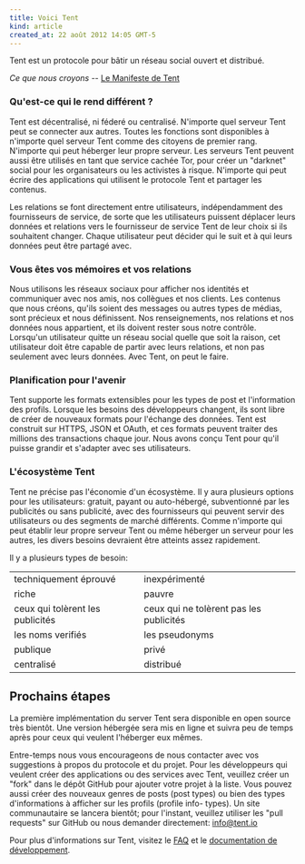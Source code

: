 ```yaml
---
title: Voici Tent
kind: article
created_at: 22 août 2012 14:05 GMT-5
---
```


Tent est un protocole pour bâtir un réseau social ouvert et distribué.

*Ce que nous croyons* -- [Le Manifeste de Tent](/blog/the-tent-manifesto-fr)

### Qu'est-ce qui le rend différent ?

Tent est décentralisé, ni féderé ou centralisé. N'importe quel serveur Tent peut
se connecter aux autres. Toutes les fonctions sont disponibles à n'importe quel serveur 
Tent comme des citoyens de premier rang. N'importe qui peut héberger leur propre
serveur. Les serveurs Tent peuvent aussi être utilisés en tant que service cachée 
Tor, pour créer un "darknet" social pour les organisateurs ou les activistes
à risque. N'importe qui peut écrire des applications qui utilisent le protocole Tent et partager les contenus.

Les relations se font directement entre utilisateurs, indépendamment des fournisseurs de
service, de sorte que les utilisateurs puissent déplacer leurs données et relations vers le fournisseur de service Tent de leur choix si ils souhaitent changer. Chaque utilisateur peut décider qui le suit et à qui leurs données peut être partagé avec.

### Vous êtes vos mémoires et vos relations

Nous utilisons les réseaux sociaux pour afficher nos identités et communiquer 
avec nos amis, nos collègues et nos clients. Les contenus que nous 
créons, qu'ils soient des messages ou autres types de médias, sont précieux et nous définissent. Nos renseignements, nos relations et nos données 
nous appartient, et ils doivent rester sous notre contrôle. Lorsqu'un utilisateur 
quitte un réseau social quelle que soit la raison, cet utilisateur doit être 
capable de partir avec leurs relations, et non pas seulement avec leurs données. 
Avec Tent, on peut le faire.

### Planification pour l'avenir

Tent supporte les formats extensibles pour les types de post et l'information 
des profils. Lorsque les besoins des développeurs changent, ils sont libre de créer de 
nouveaux formats pour l'échange des données. Tent est construit sur HTTPS, JSON et 
OAuth, et ces formats peuvent traiter des millions des transactions chaque jour. Nous avons conçu Tent pour qu'il puisse grandir et s'adapter avec ses utilisateurs.

### L'écosystème Tent

Tent ne précise pas l'économie d'un écosystème. Il y aura plusieurs options pour les
utilisateurs: gratuit, payant ou auto-hébergé, subventionné par les publicités ou 
sans publicité, avec des fournisseurs qui peuvent servir des utilisateurs ou des
segments de marché différents. Comme n'importe qui peut établir leur propre serveur 
Tent ou même héberger un serveur pour les autres, les divers besoins devraient être
atteints assez rapidement.

Il y a plusieurs types de besoin:

<table class="table table-bordered">
  <tbody>
    <tr>
      <td>techniquement éprouvé</td>
      <td>inexpérimenté</td>
    </tr>
    <tr>
      <td>riche</td>
      <td>pauvre</td>
    </tr>
    <tr>
      <td>ceux qui tolèrent les publicités</td>
      <td>ceux qui ne tolèrent pas les publicités</td>
    </tr>
    <tr>
      <td>les noms verifiés</td>
      <td>les pseudonyms</td>
    </tr>
    <tr>
      <td>publique</td>
      <td>privé</td>
    </tr>
    <tr>
      <td>centralisé</td>
      <td>distribué</td>
    </tr>
  </tbody>
</table>


## Prochains étapes

La première implémentation du server Tent sera disponible en open source très 
bientôt. Une version hébergée sera mis en ligne et suivra peu de temps après pour ceux
qui veulent l'héberger eux mêmes.

Entre-temps nous vous encourageons de nous contacter avec vos suggestions à propos
du protocole et du projet. Pour les développeurs qui veulent créer des applications ou
des services avec Tent, veuillez créer un "fork" dans le dépôt GitHub pour ajouter 
votre projet à la liste. Vous pouvez aussi créer des nouveaux genres de posts 
(post types) ou bien des types d'informations à afficher sur les profils (profile info-
types). Un site communautaire se lancera bientôt; pour l'instant, veuillez utiliser les
"pull requests" sur GitHub ou nous demander directement: info@tent.io

Pour plus d'informations sur Tent, visitez le [FAQ](http://tent.io) et le [documentation de
développement](/docs/).
